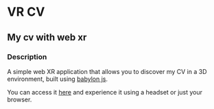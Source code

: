 # VR CV

## My cv with web xr

### Description

A simple web XR application that allows you to discover my CV in a 3D environment, built using [babylon js](https://www.babylonjs.com/). 

You can access it [here](https://xalrandion.github.io/VR-CV/) and experience it using a headset or just your browser. 